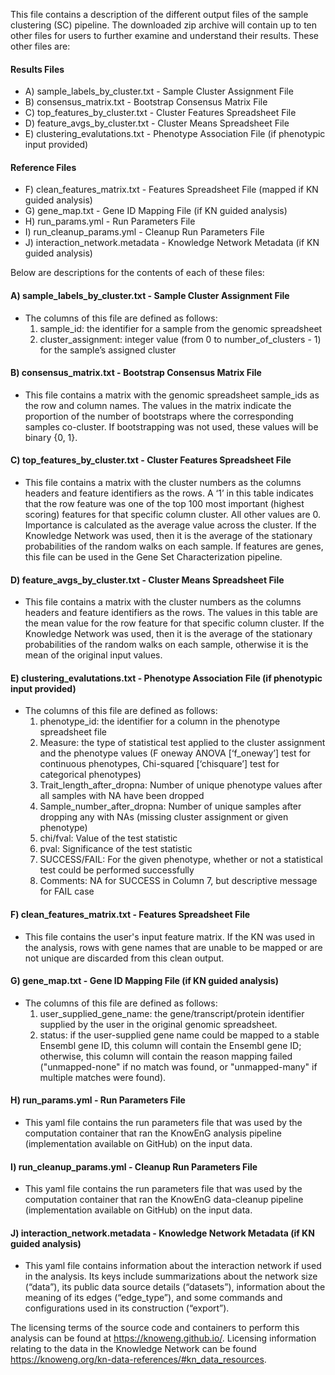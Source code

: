 This file contains a description of the different output files of the sample clustering (SC) pipeline. The downloaded zip archive will contain up to ten other files for users to further examine and understand their results.  These other files are:

#### Results Files
- A) sample_labels_by_cluster.txt - Sample Cluster Assignment File
- B) consensus_matrix.txt - Bootstrap Consensus Matrix File 
- C) top_features_by_cluster.txt - Cluster Features Spreadsheet File
- D) feature_avgs_by_cluster.txt - Cluster Means Spreadsheet File
- E) clustering_evalutations.txt - Phenotype Association File (if phenotypic input provided)

#### Reference Files
- F) clean_features_matrix.txt - Features Spreadsheet File (mapped if KN guided analysis)
- G) gene_map.txt - Gene ID Mapping File (if KN guided analysis)
- H) run_params.yml - Run Parameters File
- I) run_cleanup_params.yml - Cleanup Run Parameters File
- J) interaction_network.metadata - Knowledge Network Metadata (if KN guided analysis)

Below are descriptions for the contents of each of these files:

#### A) sample_labels_by_cluster.txt - Sample Cluster Assignment File 
- The columns of this file are defined as follows:
  1) sample_id: the identifier for a sample from the genomic spreadsheet
  2) cluster_assignment: integer value (from 0 to number_of_clusters - 1) for the sample’s assigned cluster 

#### B) consensus_matrix.txt - Bootstrap Consensus Matrix File   
- This file contains a matrix with the genomic spreadsheet sample_ids as the row and column names.  The values in the matrix indicate the proportion of the number of bootstraps where the corresponding samples co-cluster.  If bootstrapping was not used, these values will be binary {0, 1}. 

#### C) top_features_by_cluster.txt - Cluster Features Spreadsheet File
- This file contains a matrix with the cluster numbers as the columns headers and feature identifiers as the rows. A ‘1’ in this table indicates that the row feature was one of the top 100 most important (highest scoring) features for that specific column cluster.  All other values are 0.  Importance is calculated as the average value across the cluster.  If the Knowledge Network was used, then it is the average of the stationary probabilities of the random walks on each sample. If features are genes, this file can be used in the Gene Set Characterization pipeline.

#### D) feature_avgs_by_cluster.txt - Cluster Means Spreadsheet File
- This file contains a matrix with the cluster numbers as the columns headers and feature identifiers as the rows. The values in this table are the mean value for the row feature for that specific column cluster. If the Knowledge Network was used, then it is the average of the stationary probabilities of the random walks on each sample, otherwise it is the mean of the original input values.

#### E) clustering_evalutations.txt - Phenotype Association File (if phenotypic input provided)
- The columns of this file are defined as follows:
  1) phenotype_id: the identifier for a column in the phenotype spreadsheet file
  2) Measure: the type of statistical test applied to the cluster assignment and the phenotype values (F oneway ANOVA [‘f_oneway’] test for continuous phenotypes, Chi-squared [‘chisquare’] test for categorical phenotypes)
  3) Trait_length_after_dropna: Number of unique phenotype values after all samples with NA have been dropped
  4) Sample_number_after_dropna: Number of unique samples after dropping any with NAs (missing cluster assignment or given phenotype)
  5) chi/fval: Value of the test statistic
  6) pval: Significance of the test statistic
  7) SUCCESS/FAIL: For the given phenotype, whether or not a statistical test could be performed successfully
  8) Comments: NA for SUCCESS in Column 7, but descriptive message for FAIL case

#### F) clean_features_matrix.txt - Features Spreadsheet File
- This file contains the user's input feature matrix. If the KN was used in the analysis, rows with gene names that are unable to be mapped or are not unique are discarded from this clean output.

#### G) gene_map.txt - Gene ID Mapping File (if KN guided analysis)
- The columns of this file are defined as follows:
  1) user_supplied_gene_name: the gene/transcript/protein identifier supplied by the user in the original genomic spreadsheet.
  2) status: if the user-supplied gene name could be mapped to a stable Ensembl gene ID, this column will contain the Ensembl gene ID; otherwise, this column will contain the reason mapping failed ("unmapped-none" if no match was found, or "unmapped-many" if multiple matches were found).

#### H) run_params.yml - Run Parameters File
- This yaml file contains the run parameters file that was used by the computation container that ran the KnowEnG analysis pipeline (implementation available on GitHub) on the input data.

#### I) run_cleanup_params.yml - Cleanup Run Parameters File
- This yaml file contains the run parameters file that was used by the computation container that ran the KnowEnG data-cleanup pipeline (implementation available on GitHub) on the input data.

#### J) interaction_network.metadata - Knowledge Network Metadata (if KN guided analysis)
- This yaml file contains information about the interaction network if used in the analysis.  Its keys include summarizations about the network size (“data”), its public data source details (“datasets”), information about the meaning of its edges (“edge_type”), and some commands and configurations used in its construction (“export”).

The licensing terms of the source code and containers to perform this analysis can be found at https://knoweng.github.io/. Licensing information relating to the data in the Knowledge Network can be found https://knoweng.org/kn-data-references/#kn_data_resources. 
